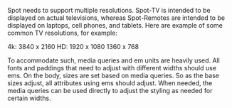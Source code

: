 Spot needs to support multiple resolutions. Spot-TV is intended to be displayed on actual televisions, whereas Spot-Remotes  are intended to be displayed on laptops, cell phones, and tablets. Here are example of some common TV resolutions, for example:

4k: 3840 x 2160
HD: 1920 x 1080
1360 x 768

To accommodate such, media queries and em units are heavily used. All fonts and paddings that need to adjust with different widths should use ems. On the body, sizes are set based on media queries. So as the base sizes adjust, all attributes using ems should adjust. When needed, the media queries can be used directly to adjust the styling as needed for certain widths.
